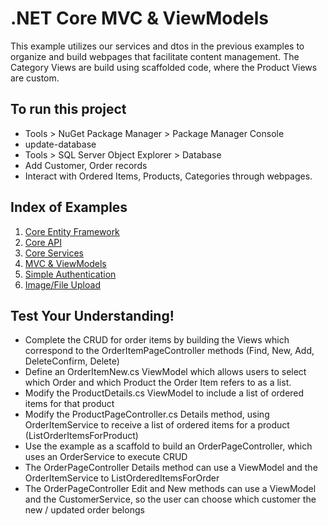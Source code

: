 # .NET Core MVC & ViewModels
This example utilizes our services and dtos in the previous examples to organize and build webpages that facilitate content management. The Category Views are build using scaffolded code, where the Product Views are custom.

## To run this project
- Tools > NuGet Package Manager > Package Manager Console
- update-database
- Tools > SQL Server Object Explorer > Database
- Add Customer, Order records
- Interact with Ordered Items, Products, Categories through webpages.

## Index of Examples
1. [Core Entity Framework](https://github.com/christinebittle/CoreEntityFramework)
2. [Core API](https://github.com/christinebittle/CoreAPI)
3. [Core Services](https://github.com/christinebittle/CoreServices)
4. [MVC & ViewModels](https://github.com/christinebittle/OnlineStore)
5. [Simple Authentication](https://github.com/christinebittle/OnlineStore/tree/Authentication1)
6. [Image/File Upload](https://github.com/christinebittle/OnlineStore/tree/product-image-upload)

## Test Your Understanding!
- Complete the CRUD for order items by building the Views which correspond to the OrderItemPageController methods (Find, New, Add, DeleteConfirm, Delete)
- Define an OrderItemNew.cs ViewModel which allows users to select which Order and which Product the Order Item refers to as a list.
- Modify the ProductDetails.cs ViewModel to include a list of ordered items for that product
- Modify the ProductPageController.cs Details method, using OrderItemService to receive a list of ordered items for a product (ListOrderItemsForProduct)
- Use the example as a scaffold to build an OrderPageController, which uses an OrderService to execute CRUD
- The OrderPageController Details method can use a ViewModel and the OrderItemService to ListOrderedItemsForOrder
- The OrderPageController Edit and New methods can use a ViewModel and the CustomerService, so the user can choose which customer the new / updated order belongs
